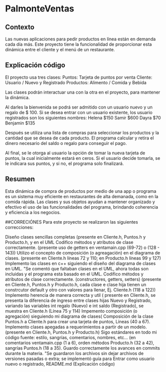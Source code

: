 # PalmonteVentas

## Contexto
Las nuevas aplicaciones para pedir productos en línea están en demanda cada día más. Este proyecto tiene la funcionalidad de proporcionar 
esta dinámica entre el cliente y el menú de un restaurante. 

## Explicación código
El proyecto usa tres clases:
Puntos: Tarjeta de puntos por venta
Cliente: Usuario / Nuevo y Registrado
Productos: Alimento / Comida y Bebida

Las clases podrán interactuar una con la otra en el proyecto, para mantener la dinámica.

Al darles la bienvenida se podrá ser admitido con un usuario nuevo y un regalo de $ 100.
Si se desea entrar con un usuario existente, los usuario registrados son los siguientes nombres:
Helena $150
Samir $600
Dayra $70
Benjamin $135

Después se utiliza una lista de compras para seleccionar los productos y la cantidad que se desea de cada producto.
El programa calcular y retira el dinero necesario del saldo o regalo para conseguir el pago.

Al final, se le otorga al usuario la opción de tomar la nueva tarjeta de puntos, la cual inicialmente estará en ceros.
Si el usuario decide tomarla, se le indicara sus puntos, y si no, el programa solo finalizará.

## Resumen
Esta dinámica de compra de productos por medio de una app o programa es un sistema muy eficiente en restaurantes de alta demanada, como en la comida rápida.
Las clases y sus objetos ayudan a mantener organizado y efectivo el uso de las funcionalidades del programa, brindando coherencia y eficiencia a los negocios.

##CORRECIÓNES
Para este proyecto se realizaron las siguientes correcciones:

Diseño clases sencillas completas (presente en Cliente.h, Puntos.h y Producto.h, y en el UML
Codifico métodos y atributos de clase correctamente. (presente uso de getters en ventamain.cpp (69-72) o (128 - 143))
Utilizo el concepto de composición (o agreagación) en el diagrama de clases. (presente en Cliente.h líneas 72 y 110; en Producto.h
líneas 99 y 127)
Implemento las clases en c++ siguiendo el diseño del diagrama de clases en UML. "Se comentó que faltaban clases en el UML, ahora todas son incluidas y el programa esta basado en el UML.
Codifico métodos y atributos de clase correctamente. (constructores, getters, setters) (presente en Cliente.h, Puntos.h y Producto.h, cada clase e clase hija tienen un constrcutor default y otro con valores para llenar,  Ej. Cliente.h (118 a 122))
Implemento herencia de manera correcta y util ( presente en Cliente.h, se presenta la diferencia de ingreso entre clases hijas Nuevo y Registrado, variando las variables int regalo (Nuevo) e int saldo (Registrado), se muestra en Cliente.h (Línea 75 y 114)
Impemento composición (o agregación) sieguiendo mi diagrama de clases( Composición de la clase Puntos.h a Cliente.h para crear una tarjeta de puntos, Líneas (40 a 67).
Implemento clases apegadas a requerimientos a partir de un modelo. (presente en Cliente.h, Puntos.h y Producto.h)
Sigo estándares en todo mi código fuente: estilo, sangrías, comentarios, nombres, etc... (en comentarios ventamain.cpp (1 a 6), orden métodos Producto.h (32 a 42), sangrías Puntos.h (18 a 35).
Guardo correctamente los avances en commits durante la materia. "Se guardaron los archivos sin dejar archivos de versiones pasadas o extra; se implementó guía para Entrar como usuario nuevo o registrado, README.md (Explicación código)






